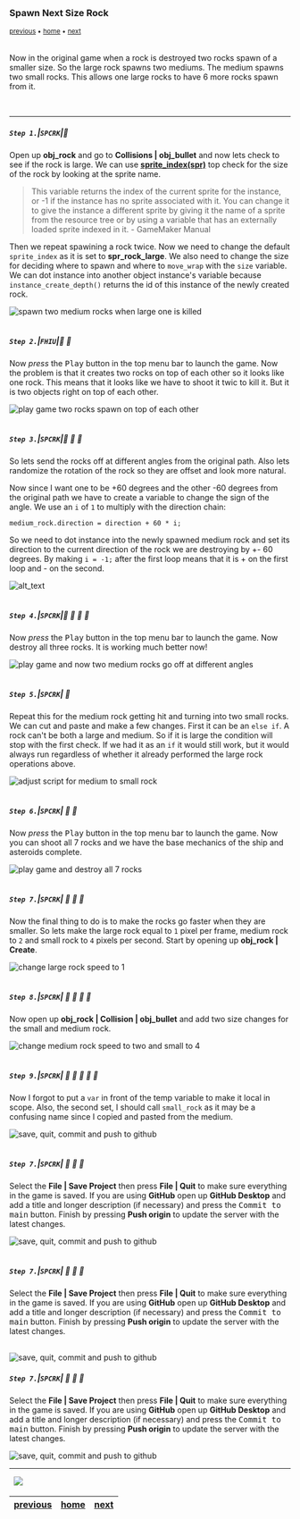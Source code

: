 <img src="https://via.placeholder.com/1000x4/45D7CA/45D7CA" alt="drawing" height="4px"/>

### Spawn Next Size Rock

<sub>[previous](../asteroids-ii/README.md#user-content-asteroids-ii) • [home](../README.md#user-content-gms2-ue4-space-rocks) • [next](../game-loop/README.md#user-content-main-game-loop)</sub>

<img src="https://via.placeholder.com/1000x4/45D7CA/45D7CA" alt="drawing" height="4px"/>

Now in the original game when a rock is destroyed two rocks spawn of a smaller size.  So the large rock spawns two mediums.  The medium spawns two small rocks.  This allows one large rocks to have 6 more rocks spawn from it.

<br>

---


##### `Step 1.`\|`SPCRK`|:small_blue_diamond:

Open up **obj_rock** and go to **Collisions | obj_bullet** and now lets check to see if the rock is large.  We can use **[sprite_index(spr)](https://manual.yoyogames.com/GameMaker_Language/GML_Reference/Asset_Management/Sprites/Sprite_Instance_Variables/sprite_index.htm)** top check for the size of the rock by looking at the sprite name.

> This variable returns the index of the current sprite for the instance, or -1 if the instance has no sprite associated with it. You can change it to give the instance a different sprite by giving it the name of a sprite from the resource tree or by using a variable that has an externally loaded sprite indexed in it. - GameMaker Manual

Then we repeat spawining a rock twice.  Now we need to change the default `sprite_index` as it is set to **spr_rock_large**.  We also need to change the size for deciding where to spawn and where to `move_wrap` with the `size` variable.  We can dot instance into another object instance's variable because `instance_create_depth()` returns the id of this instance of the newly created rock.

![spawn two medium rocks when large one is killed](images/spawnTwoRocks.png)

<img src="https://via.placeholder.com/500x2/45D7CA/45D7CA" alt="drawing" height="2px" alt = ""/>

##### `Step 2.`\|`FHIU`|:small_blue_diamond: :small_blue_diamond: 

Now *press* the <kbd>Play</kbd> button in the top menu bar to launch the game. Now the problem is that it creates two rocks on top of each other so it looks like one rock. This means that it looks like we have to shoot it twic to kill it.  But it is two objects right on top of each other.

![play game two rocks spawn on top of each other](images/OverlappingMedRocks.gif)

<img src="https://via.placeholder.com/500x2/45D7CA/45D7CA" alt="drawing" height="2px" alt = ""/>

##### `Step 3.`\|`SPCRK`|:small_blue_diamond: :small_blue_diamond: :small_blue_diamond:

So lets send the rocks off at different angles from the original path.  Also lets randomize the rotation of the rock so they are offset and look more natural.

Now since I want one to be +60 degrees and the other -60 degrees from the original path we have to create a variable to change the sign of the angle.  We use an `i` of `1` to multiply with the direction chain:

`medium_rock.direction = direction + 60 * i;`

So we need to dot instance into the newly spawned medium rock and set its direction to the current direction of the rock we are destroying by +- 60 degrees. By making `i = -1;` after the first loop means that it is + on the first loop and - on the second. 



![alt_text](images/SprayRocks.png)

<img src="https://via.placeholder.com/500x2/45D7CA/45D7CA" alt="drawing" height="2px" alt = ""/>

##### `Step 4.`\|`SPCRK`|:small_blue_diamond: :small_blue_diamond: :small_blue_diamond: :small_blue_diamond:

Now *press* the <kbd>Play</kbd> button in the top menu bar to launch the game. Now destroy all three rocks.  It is working much better now!

![play game and now two medium rocks go off at different angles](images/LargeToMed.gif)

<img src="https://via.placeholder.com/500x2/45D7CA/45D7CA" alt="drawing" height="2px" alt = ""/>

##### `Step 5.`\|`SPCRK`| :small_orange_diamond:

Repeat this for the medium rock getting hit and turning into two small rocks.  We can cut and paste and make a few changes.  First it can be an `else if`.  A rock can't be both a large and medium.  So if it is large the condition will stop with the first check.  If we had it as an `if` it would still work, but it would always run regardless of whether it already performed the large rock operations above.

![adjust script for medium to small rock](images/MedToSmall.png)

<img src="https://via.placeholder.com/500x2/45D7CA/45D7CA" alt="drawing" height="2px" alt = ""/>

##### `Step 6.`\|`SPCRK`| :small_orange_diamond: :small_blue_diamond:

Now *press* the <kbd>Play</kbd> button in the top menu bar to launch the game. Now you can shoot all 7 rocks and we have the base mechanics of the ship and asteroids complete.

![play game and destroy all 7 rocks](images/FinalRocksSpawn.gif)

<img src="https://via.placeholder.com/500x2/45D7CA/45D7CA" alt="drawing" height="2px" alt = ""/>

##### `Step 7.`\|`SPCRK`| :small_orange_diamond: :small_blue_diamond: :small_blue_diamond:

Now the final thing to do is to make the rocks go faster when they are smaller.  So lets make the large rock equal to `1` pixel per frame, medium rock to `2` and small rock to `4` pixels per second.  Start by opening up **obj_rock | Create**.

![change large rock speed to 1](images/speedOne.png)

<img src="https://via.placeholder.com/500x2/45D7CA/45D7CA" alt="drawing" height="2px" alt = ""/>

##### `Step 8.`\|`SPCRK`| :small_orange_diamond: :small_blue_diamond: :small_blue_diamond: :small_blue_diamond:

Now open up **obj_rock | Collision | obj_bullet** and add two size changes for the small and medium rock.


![change medium rock speed to two and small to 4](images/adjustSpeeedWhenSmaller.png)

<img src="https://via.placeholder.com/500x2/45D7CA/45D7CA" alt="drawing" height="2px" alt = ""/>

##### `Step 9.`\|`SPCRK`| :small_orange_diamond: :small_blue_diamond: :small_blue_diamond: :small_blue_diamond: :small_blue_diamond:

Now I forgot to put a `var` in front of the temp variable to make it local in scope.  Also, the second set, I should call `small_rock` as it may be a confusing name since I copied and pasted from the medium.

![save, quit, commit and push to github](images/fixSmallRock.png)

<img src="https://via.placeholder.com/500x2/45D7CA/45D7CA" alt="drawing" height="2px" alt = ""/>

##### `Step 7.`\|`SPCRK`| :small_orange_diamond: :small_blue_diamond: :small_blue_diamond:

Select the **File | Save Project** then press **File | Quit** to make sure everything in the game is saved. If you are using **GitHub** open up **GitHub Desktop** and add a title and longer description (if necessary) and press the <kbd>Commit to main</kbd> button. Finish by pressing **Push origin** to update the server with the latest changes.

![save, quit, commit and push to github](images/GitHub.png)

<img src="https://via.placeholder.com/500x2/45D7CA/45D7CA" alt="drawing" height="2px" alt = ""/>

##### `Step 7.`\|`SPCRK`| :small_orange_diamond: :small_blue_diamond: :small_blue_diamond:

Select the **File | Save Project** then press **File | Quit** to make sure everything in the game is saved. If you are using **GitHub** open up **GitHub Desktop** and add a title and longer description (if necessary) and press the <kbd>Commit to main</kbd> button. Finish by pressing **Push origin** to update the server with the latest changes.

<img src="https://via.placeholder.com/500x2/45D7CA/45D7CA" alt="drawing" height="2px" alt = ""/>

![save, quit, commit and push to github](images/GitHub.png)

##### `Step 7.`\|`SPCRK`| :small_orange_diamond: :small_blue_diamond: :small_blue_diamond:

Select the **File | Save Project** then press **File | Quit** to make sure everything in the game is saved. If you are using **GitHub** open up **GitHub Desktop** and add a title and longer description (if necessary) and press the <kbd>Commit to main</kbd> button. Finish by pressing **Push origin** to update the server with the latest changes.

![save, quit, commit and push to github](images/GitHub.png)
___


<img src="https://via.placeholder.com/1000x4/dba81a/dba81a" alt="drawing" height="4px" alt = ""/>

<img src="https://via.placeholder.com/1000x100/45D7CA/000000/?text=Next Up - Main Game Loop">

<img src="https://via.placeholder.com/1000x4/dba81a/dba81a" alt="drawing" height="4px" alt = ""/>

| [previous](../asteroids-ii/README.md#user-content-asteroids-ii)| [home](../README.md#user-content-gms2-ue4-space-rocks) | [next](../game-loop/README.md#user-content-main-game-loop)|
|---|---|---|
